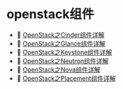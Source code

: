 # openstack组件

* 📄 [OpenStack之Cinder组件详解](siyuan://blocks/20230610173645-np3nh4k)
* 📄 [OpenStack之Glance组件详解](siyuan://blocks/20230610173657-nzg08om)
* 📄 [OpenStack之Keystone组件详解](siyuan://blocks/20230610173745-hbzhoxy)
* 📄 [OpenStack之Neutron组件详解](siyuan://blocks/20230610173429-va8kuma)
* 📄 [OpenStack之Nova组件详解](siyuan://blocks/20230610173631-dze77qw)
* 📄 [OpenStack之Placement组件详解](siyuan://blocks/20230610173738-zkrsssm)

‍
